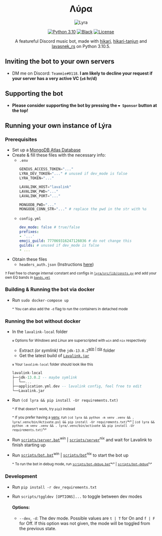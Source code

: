 <div align="center">
   
# Λύρα

![Lyra](https://imgur.com/CmEu7bi.png)

[![Python 3.10](https://img.shields.io/badge/python-3.10-blue.svg)](https://www.python.org/downloads/release/python-390/)
[![Black](https://img.shields.io/badge/code%20style-black-000000.svg)](https://pypi.org/project/black)
[![License](https://img.shields.io/github/license/Fridenity/Lyra)](https://github.com/Fridenity/Lyra/blob/main/LICENSE)
  
A featureful Discord music bot, made with [hikari](https://github.com/hikari-py/hikari), [hikari-tanjun](https://github.com/FasterSpeeding/Tanjun) and [lavasnek_rs](https://github.com/vicky5124/lavasnek_rs) on Python 3.10.5.

</div>

## Inviting the bot to your own servers
* DM me on Discord: `Teammìe#0118`. **I am likely to decline your request if your server has a very active VC (`≳6` hr/d)**

## Supporting the bot
* **Please consider supporting the bot by pressing the `❤️ Sponsor` button at the top!**

## Running your own instance of Lýra
### Prerequisites
* Set up a [MongoDB Atlas Database](https://www.mongodb.com/atlas/database)
* Create & fill these files with the necessary info:
    * `.env`
        ```py
        GENIUS_ACCESS_TOKEN="..."
        LYRA_DEV_TOKEN="..." # unused if dev_mode is false
        LYRA_TOKEN="..."

        LAVALINK_HOST="lavalink"
        LAVALINK_PWD="..."
        LAVALINK_PORT="..."

        MONGODB_PWD="..."
        MONGODB_CONN_STR="..." # replace the pwd in the str with %s
        ```
    * `config.yml`
        ```yml
        dev_mode: false # true/false
        prefixes:
        - '...'
        emoji_guild: 777069316247126036 # do not change this
        guilds: # unused if dev_mode is false
        - ...
        ```
* Obtain these files
    * `headers_auth.json` (Instructions [here](https://ytmusicapi.readthedocs.io/en/latest/setup.html))

<sup>**`?`** Feel free to change internal constant and configs in [`lyra/src/lib/consts.py`](lyra/src/lib/consts.py) and add your own EQ bands in [`bands.yml`](bands.yml) </sup>

### Building & Running the bot via docker
*   Run `sudo docker-compose up`

    <sup>**`^`** You can also add the `-d` flag to run the containers in detached mode</sup>

### Running the bot without docker
* In the `lavalink-local` folder

    <sup>**`∨`** Options for *Windows* and *Linux* are superscripted with `win` and `nix` respectively</sup>
    * Extract *(or symlink)* the `jdk-13.0.2`<sup>[win](https://download.java.net/java/GA/jdk13.0.2/d4173c853231432d94f001e99d882ca7/8/GPL/openjdk-13.0.2_windows-x64_bin.zip) | [nix](https://download.java.net/java/GA/jdk13.0.2/d4173c853231432d94f001e99d882ca7/8/GPL/openjdk-13.0.2_linux-x64_bin.tar.gz)</sup> folder
    * Get the latest build of [`Lavalink.jar`](https://ci.fredboat.com/repository/download/Lavalink_Build/9447:id/Lavalink.jar)

    <sub>**`∨`** Your `lavalink-local` folder should look like this</sub>
    
    ```hs
    lavalink-local
    ├──jdk-13.0.2 -- maybe symlink
    │  └──...
    ├──application.yml.dev -- lavalink config, feel free to edit
    └──Lavalink.jar
    ```
        
* Run `(cd lyra && pip install -Ur requirements.txt)`

    <sup>**`^`** If that doesn't work, try `pip3` instead</sup>
    
    <sup>**`^`** If you prefer having a [venv](https://docs.python.org/3/tutorial/venv.html), run `(cd lyra && python -m venv .venv && . lyra/.venv/bin/Activate.ps1 && pip install -Ur requirements.txt)`ʷᶦⁿ | `(cd lyra && python -m venv .venv && . lyra/.venv/bin/activate && pip install -Ur requirements.txt)`ⁿᶦˣ </sup>
    
    
    
* Run [`scripts/server.bat`](scripts/server.bat)<sup>win</sup> | [`scripts/server`](scripts/server)<sup>nix</sup> and wait for Lavalink to finish starting up
* Run [`scripts/bot.bat`](scripts/bot.bat)<sup>win</sup> |  [`scripts/bot`](scripts/bot)<sup>nix</sup> to start the bot up

    <sup>**`^`** To run the bot in debug mode, run [`scripts/bot-debug.bat`](scripts/bot-debug.bat)ʷᶦⁿ | [`scripts/bot-debug`](scripts/bot-debug)ⁿᶦˣ</sup>

### Development
*   Run `pip install -r dev_requirements.txt`
*   Run `scripts/tggldev [OPTIONS]...` to toggle between dev modes

    #### Options:
    * `--dev`, `-d`: The dev mode. Possible values are `t | T` for On and `f | F` for Off. If this option was not given, the mode will be toggled from the previous state.
